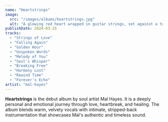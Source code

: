 ```yaml
---
name: "Heartstrings"
image:
  src: "/images/albums/heartstrings.jpg"
  alt: "A glowing red heart wrapped in guitar strings, set against a textured background of earthy brown and soft gold tones, symbolizing love and music."
publishDate: 2024-03-15
tracks:
  - "Strings of Love"
  - "Falling Again"
  - "Golden Hour"
  - "Unspoken Words"
  - "Melody of You"
  - "Soul's Whisper"
  - "Breaking Free"
  - "Harmony Lost"
  - "Rewind Time"
  - "Forever's Echo"
artist: "mal-hayes"
---
```


**Heartstrings** is the debut album by soul artist Mal Hayes. It is a deeply personal and emotional journey through love, heartbreak, and healing. The album blends warm, velvety vocals with intimate, stripped-back instrumentation that showcases Mal's authentic and timeless sound.

